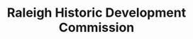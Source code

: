 ---
layout: repo
title: "Raleigh Historic Development Commission"
id: 4490
permalink: repos/4490/
---